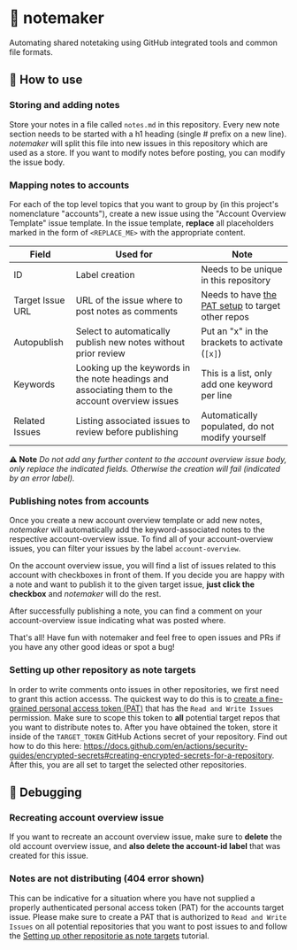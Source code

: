 # 📝 notemaker
Automating shared notetaking using GitHub integrated tools and common file formats.

## 📖 How to use
### Storing and adding notes
Store your notes in a file called `notes.md` in this repository. Every new note section needs to be started with a h1 heading (single # prefix on a new line).
*notemaker* will split this file into new issues in this repository which are used as a store. If you want to modify notes before posting, you can modify the issue body.

### Mapping notes to accounts
For each of the top level topics that you want to group by (in this project's nomenclature "accounts"), create a new issue using the "Account Overview Template" issue template.
In the issue template, **replace** all placeholders marked in the form of `<REPLACE_ME>` with the appropriate content.

|   Field   |   Used for    |   Note    |
|   -----   |   --------    |   ----    |
|   ID      |   Label creation  |   Needs to be unique in this repository   |
|   Target Issue URL    |   URL of the issue where to post notes as comments    |   Needs to have [the PAT setup](#setting-up-other-repository-as-note-targets) to target other repos   |
|   Autopublish |   Select to automatically publish new notes without prior review  |   Put an "x" in the brackets to activate (`[x]`)  |
|   Keywords    |   Looking up the keywords in the note headings and associating them to the account overview issues |   This is a list, only add one keyword per line  |
|   Related Issues  |   Listing associated issues to review before publishing   |   Automatically populated, do not modify yourself |

**⚠️ Note**
*Do not add any further content to the account overview issue body, only replace the indicated fields. Otherwise the creation will fail (indicated by an error label).*

### Publishing notes from accounts
Once you create a new account overview template or add new notes, *notemaker* will automatically add the keyword-associated notes to the respective account-overview issue. To find all of your account-overview issues, you can filter your issues by the label `account-overview`.

On the account overview issue, you will find a list of issues related to this account with checkboxes in front of them. If you decide you are happy with a note and want to publish it to the given target issue, **just click the checkbox** and *notemaker* will do the rest.

After successfully publishing a note, you can find a comment on your account-overview issue indicating what was posted where.

That's all! Have fun with notemaker and feel free to open issues and PRs if you have any other good ideas or spot a bug!

### Setting up other repository as note targets
In order to write comments onto issues in other repositories, we first need to grant this action accesss.
The quickest way to do this is to [create a fine-grained personal access token (PAT)](https://docs.github.com/en/authentication/keeping-your-account-and-data-secure/creating-a-personal-access-token#creating-a-fine-grained-personal-access-token) that has the `Read and Write Issues` permission.
Make sure to scope this token to **all** potential target repos that you want to distribute notes to.
After you have obtained the token, store it inside of the `TARGET_TOKEN` GitHub Actions secret of your repository. Find out how to do this here: https://docs.github.com/en/actions/security-guides/encrypted-secrets#creating-encrypted-secrets-for-a-repository.
After this, you are all set to target the selected other repositories.

## 🔧 Debugging
### Recreating account overview issue
If you want to recreate an account overview issue, make sure to **delete** the old account overview issue, and **also delete the account-id label** that was created for this issue.
### Notes are not distributing (404 error shown)
This can be indicative for a situation where you have not supplied a properly authenticated personal access token (PAT) for the accounts target issue.
Please make sure to create a PAT that is authorized to `Read and Write Issues` on all potential repositories that you want to post issues to and follow the [Setting up other repositorie as note targets](#setting-up-other-repositorie-as-note-targets) tutorial.